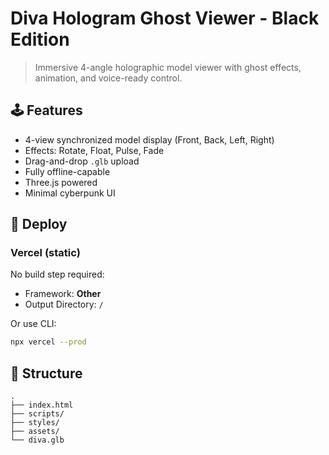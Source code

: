 
# Diva Hologram Ghost Viewer - Black Edition

> Immersive 4-angle holographic model viewer with ghost effects, animation, and voice-ready control.

## 🕹 Features

- 4-view synchronized model display (Front, Back, Left, Right)
- Effects: Rotate, Float, Pulse, Fade
- Drag-and-drop `.glb` upload
- Fully offline-capable
- Three.js powered
- Minimal cyberpunk UI

## 🚀 Deploy

### Vercel (static)

No build step required:

- Framework: **Other**
- Output Directory: `/`

Or use CLI:

```bash
npx vercel --prod
```

## 📁 Structure

```
.
├── index.html
├── scripts/
├── styles/
├── assets/
└── diva.glb
```
